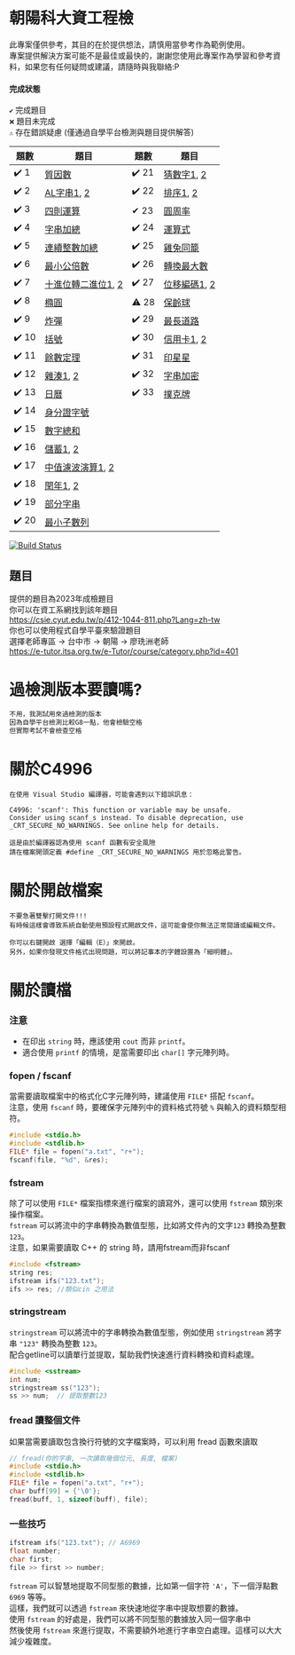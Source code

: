 ﻿# 朝陽科大資工程檢
此專案僅供參考，其目的在於提供想法，請慎用當參考作為範例使用。  
專案提供解決方案可能不是最佳或最快的，謝謝您使用此專案作為學習和參考資料，如果您有任何疑問或建議，請隨時與我聯絡:P  


#### 完成狀態
`✔️` 完成題目  
`❌` 題目未完成  
`⚠️` 存在錯誤疑慮 (僅通過自學平台檢測與題目提供解答)  


| 題數 | 題目                                                                                                                                                                                                 | 題數 | 題目                                                                                                                                                                                                | 
| - |----------------------------------------------------------------------------------------------------------------------------------------------------------------------------------------------------| - |---------------------------------------------------------------------------------------------------------------------------------------------------------------------------------------------------|
| ✔️ 1  | [質因數](https://github.com/creeper531100/2023-cyutcsie-exam/blob/master/%E4%B8%80%E8%88%AC/1.cpp)                                                                                                    | ✔️ 21 | [猜數字1](https://github.com/creeper531100/2023-cyutcsie-exam/blob/master/%E6%9C%80%E7%9F%AD/21.cpp), [2](https://github.com/creeper531100/2023-cyutcsie-exam/blob/master/%E4%B8%80%E8%88%AC/21.cpp) |
| ✔️ 2  | [AL字串1](https://github.com/creeper531100/2023-cyutcsie-exam/blob/master/%E6%9C%80%E7%9F%AD/2.cpp), [2](https://github.com/creeper531100/2023-cyutcsie-exam/blob/master/%E4%B8%80%E8%88%AC/2.cpp) | ✔️ 22 | [排序1](https://github.com/creeper531100/2023-cyutcsie-exam/blob/master/%E6%9C%80%E7%9F%AD/22.cpp), [2](https://github.com/creeper531100/2023-cyutcsie-exam/blob/master/%E4%B8%80%E8%88%AC/22.cpp) 
| ✔️ 3  | [四則運算](https://github.com/creeper531100/2023-cyutcsie-exam/blob/master/%E4%B8%80%E8%88%AC/3.cpp)                                                                                                   | ✔ 23 | [圓周率](https://github.com/creeper531100/2023-cyutcsie-exam/blob/master/%E4%B8%80%E8%88%AC/23.cpp)                                                                                                  
| ✔️ 4  | [字串加總](https://github.com/creeper531100/2023-cyutcsie-exam/blob/master/%E4%B8%80%E8%88%AC/4.cpp)                                                                                                   | ✔️ 24 | [運算式](https://github.com/creeper531100/2023-cyutcsie-exam/blob/master/%E4%B8%80%E8%88%AC/24.cpp)                                                                                                  
| ✔️ 5  | [連續整數加總](https://github.com/creeper531100/2023-cyutcsie-exam/blob/master/%E4%B8%80%E8%88%AC/5.cpp)                                                                                                 | ✔️ 25 | [雞兔同籠](https://github.com/creeper531100/2023-cyutcsie-exam/blob/master/%E4%B8%80%E8%88%AC/25.cpp)                                                                                                 
| ✔️ 6  | [最小公倍數](https://github.com/creeper531100/2023-cyutcsie-exam/blob/master/%E4%B8%80%E8%88%AC/6.cpp)                                                                                                  | ✔️ 26 | [轉換最大數](https://github.com/creeper531100/2023-cyutcsie-exam/blob/master/%E4%B8%80%E8%88%AC/26.cpp)                                                                                                
| ✔️ 7  | [十進位轉二進位1](https://github.com/creeper531100/2023-cyutcsie-exam/blob/master/%E4%B8%80%E8%88%AC/7.cpp), [2](https://github.com/creeper531100/2023-cyutcsie-exam/blob/master/%E6%9C%80%E7%9F%AD/7.cpp)                                                          | ✔️ 27 | [位移編碼1](https://github.com/creeper531100/2023-cyutcsie-exam/blob/master/%E6%9C%80%E7%9F%AD/27.cpp), [2](https://github.com/creeper531100/2023-cyutcsie-exam/blob/master/%E4%B8%80%E8%88%AC/27.cpp)                                                                                                 
| ✔️ 8  | [橢圓](https://github.com/creeper531100/2023-cyutcsie-exam/blob/master/%E4%B8%80%E8%88%AC/8.cpp)                                                                                                     | ⚠️ 28 | [保齡球](https://github.com/creeper531100/2023-cyutcsie-exam/blob/master/%E4%B8%80%E8%88%AC/28.cpp)                                                                                                  
| ✔️ 9  | [炸彈](https://github.com/creeper531100/2023-cyutcsie-exam/blob/master/%E4%B8%80%E8%88%AC/9.cpp)                                                                                                     | ✔️ 29 | [最長道路](https://github.com/creeper531100/2023-cyutcsie-exam/blob/master/%E4%B8%80%E8%88%AC/29.cpp)                                                                                                 
| ✔️ 10 | [括號](https://github.com/creeper531100/2023-cyutcsie-exam/blob/master/%E4%B8%80%E8%88%AC/10.cpp)                                                                                                    | ✔️ 30 | [信用卡1](https://github.com/creeper531100/2023-cyutcsie-exam/blob/master/%E6%9C%80%E7%9F%AD/30.cpp), [2](https://github.com/creeper531100/2023-cyutcsie-exam/blob/master/%E4%B8%80%E8%88%AC/30.cpp)                                                                                                  
| ✔️ 11 | [餘數定理](https://github.com/creeper531100/2023-cyutcsie-exam/blob/master/%E4%B8%80%E8%88%AC/11.cpp)                                                                                                  | ✔️ 31 | [印星星](https://github.com/creeper531100/2023-cyutcsie-exam/blob/master/%E4%B8%80%E8%88%AC/31.cpp)                                                                                                  
| ✔️ 12 | [雜湊1](https://github.com/creeper531100/2023-cyutcsie-exam/blob/master/%E6%9C%80%E7%9F%AD/12.cpp), [2](https://github.com/creeper531100/2023-cyutcsie-exam/blob/master/%E4%B8%80%E8%88%AC/12.cpp)  | ✔️ 32 | [字串加密](https://github.com/creeper531100/2023-cyutcsie-exam/blob/master/%E4%B8%80%E8%88%AC/32.cpp)                                                                                                 
| ✔️ 13 | [日曆](https://github.com/creeper531100/2023-cyutcsie-exam/blob/master/%E4%B8%80%E8%88%AC/13.cpp)                                                                                                    | ✔️ 33 | [撲克牌](https://github.com/creeper531100/2023-cyutcsie-exam/blob/master/%E4%B8%80%E8%88%AC/33.cpp)                                                                                                  
| ✔️ 14 | [身分證字號](https://github.com/creeper531100/2023-cyutcsie-exam/blob/master/%E4%B8%80%E8%88%AC/14.cpp)                                                                                                 |
| ✔️ 15 | [數字總和](https://github.com/creeper531100/2023-cyutcsie-exam/blob/master/%E4%B8%80%E8%88%AC/15.cpp)                                                                                                  |
| ✔️ 16 | [儲蓄1](https://github.com/creeper531100/2023-cyutcsie-exam/blob/master/%E6%9C%80%E7%9F%AD/16.cpp), [2](https://github.com/creeper531100/2023-cyutcsie-exam/blob/master/%E4%B8%80%E8%88%AC/16.cpp)  |
| ✔️ 17 | [中值濾波演算1](https://github.com/creeper531100/2023-cyutcsie-exam/blob/master/%E6%9C%80%E7%9F%AD/17.cpp), [2](https://github.com/creeper531100/2023-cyutcsie-exam/blob/master/%E4%B8%80%E8%88%AC/17.cpp) |
| ✔️ 18 | [閏年1](https://github.com/creeper531100/2023-cyutcsie-exam/blob/master/%E6%9C%80%E7%9F%AD/18.cpp), [2](https://github.com/creeper531100/2023-cyutcsie-exam/blob/master/%E4%B8%80%E8%88%AC/18.cpp)   |
| ✔️ 19 | [部分字串](https://github.com/creeper531100/2023-cyutcsie-exam/blob/master/%E4%B8%80%E8%88%AC/19.cpp)                                                                                                  |
| ✔️ 20 | [最小子數列](https://github.com/creeper531100/2023-cyutcsie-exam/blob/master/%E4%B8%80%E8%88%AC/20.cpp)                                                                                                 |

[![Build Status](https://travis-ci.org/joemccann/dillinger.svg?branch=master)]()

## 題目

提供的題目為2023年成檢題目  
你可以在資工系網找到該年題目  
https://csie.cyut.edu.tw/p/412-1044-811.php?Lang=zh-tw  
你也可以使用程式自學平臺來驗證題目  
選擇老師專區 -> 台中市 -> 朝陽 -> 廖珗洲老師  
https://e-tutor.itsa.org.tw/e-Tutor/course/category.php?id=401  

# 過檢測版本要讀嗎?  

```cpp
不用，我測試用來過檢測的版本  
因為自學平台檢測比較G8一點，他會檢驗空格  
但實際考試不會檢查空格  
```

# 關於C4996

	在使用 Visual Studio 編譯器，可能會遇到以下錯誤訊息：
	
	C4996: 'scanf': This function or variable may be unsafe. 
	Consider using scanf_s instead. To disable deprecation, use _CRT_SECURE_NO_WARNINGS. See online help for details.
	
	這是由於編譯器認為使用 scanf 函數有安全風險
	請在檔案開頭定義 #define _CRT_SECURE_NO_WARNINGS 用於忽略此警告。

# 關於開啟檔案

	不要急著雙擊打開文件!!!
	有時候這樣會導致系統自動使用預設程式開啟文件，這可能會使你無法正常閱讀或編輯文件。

	你可以右鍵開啟 選擇「編輯（E）」來開啟。
	另外，如果你發現文件格式出現問題，可以將記事本的字體設置為「細明體」。

# 關於讀檔
### 注意
- 在印出 `string` 時，應該使用 `cout` 而非 `printf`。
- 適合使用 `printf` 的情境，是當需要印出 `char[]` 字元陣列時。

### fopen / fscanf
當需要讀取檔案中的格式化C字元陣列時，建議使用 `FILE*` 搭配 `fscanf`。  
注意，使用 `fscanf` 時，要確保字元陣列中的資料格式符號 `%` 與輸入的資料類型相符。
```cpp
#include <stdio.h>
#include <stdlib.h>
FILE* file = fopen("a.txt", "r+");
fscanf(file, "%d", &res);
```
### fstream
除了可以使用 `FILE*` 檔案指標來進行檔案的讀寫外，還可以使用 `fstream` 類別來操作檔案。  
`fstream` 可以將流中的字串轉換為數值型態，比如將文件內的文字`123` 轉換為整數 `123`。  
注意，如果需要讀取 C++ 的 string 時，請用fstream而非fscanf
```cpp
#include <fstream>
string res;
ifstream ifs("123.txt");
ifs >> res; //類似cin 之用法
```
### stringstream

`stringstream` 可以將流中的字串轉換為數值型態，例如使用 `stringstream` 將字串 `"123"` 轉換為整數 `123`。  
配合getline可以讀單行並提取，幫助我們快速進行資料轉換和資料處理。
```cpp
#include <sstream>
int num;
stringstream ss("123");
ss >> num;  // 提取整數123
```
### fread 讀整個文件
如果當需要讀取包含換行符號的文字檔案時，可以利用 fread 函數來讀取
```cpp
// fread(你的字串, 一次讀取幾個位元, 長度, 檔案)
#include <stdio.h>
#include <stdlib.h>
FILE* file = fopen("a.txt", "r+");
char buff[99] = {'\0'};
fread(buff, 1, sizeof(buff), file);
```

### 一些技巧
```cpp
ifstream ifs("123.txt"); // A6969
float number;
char first;
file >> first >> number; 
```
`fstream` 可以智慧地提取不同型態的數據，比如第一個字符 `'A'`，下一個浮點數 `6969` 等等。  
這樣，我們就可以透過 `fstream` 來快速地從字串中提取想要的數據。  
使用 `fstream` 的好處是，我們可以將不同型態的數據放入同一個字串中  
然後使用 `fstream` 來進行提取，不需要額外地進行字串空白處理。這樣可以大大減少複雜度。  
